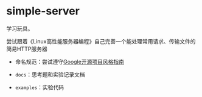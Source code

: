 # simple-server
学习玩具。

尝试跟着《Linux高性能服务器编程》自己完善一个能处理常用请求、传输文件的简易HTTP服务器

- 命名规范：尝试遵守[Google开源项目风格指南](https://zh-google-styleguide.readthedocs.io/en/latest)

- `docs`：思考题和实验记录文档

- `examples`：实验代码

